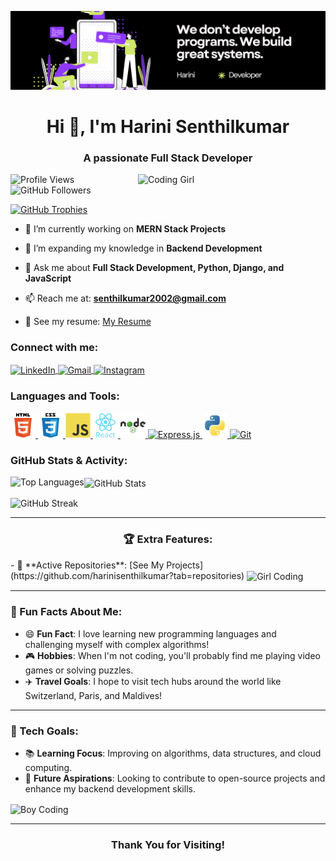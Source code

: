 ![logo](https://github.com/Harinisenthilkumar/Harinisenthilkumar/blob/main/banner.png)

<h1 align="center">Hi 👋, I'm Harini Senthilkumar</h1>
<h3 align="center">A passionate Full Stack Developer</h3>

<img align="right" alt="Coding Girl" width="300" src="https://media.giphy.com/media/26tn33aiTi1jkl6H6/giphy.gif" />

<p align="left">
  <img src="https://komarev.com/ghpvc/?username=harinisenthilkumar&label=Profile%20views&color=0e75b6&style=flat" alt="Profile Views" />
  <img src="https://img.shields.io/github/followers/harinisenthilkumar?label=Followers" alt="GitHub Followers" />
</p>

<p align="left">
  <a href="https://github.com/ryo-ma/github-profile-trophy">
    <img src="https://github-profile-trophy.vercel.app/?username=harinisenthilkumar&theme=onestar&column=4&no-bg=true&no-frame=true" alt="GitHub Trophies" />
  </a>
</p>

- 🔭 I’m currently working on **MERN Stack Projects**

- 🌱 I’m expanding my knowledge in **Backend Development**

- 💬 Ask me about **Full Stack Development, Python, Django, and JavaScript**

- 📫 Reach me at: **senthilkumar2002@gmail.com**

- 📄 See my resume: [My Resume](https://www.canva.com/design/DAGL1ezLR0Y/uR3HLxP0CmjfG7ag5uSYpg/edit?utm_content=DAGL1ezLR0Y&utm_campaign=designshare&utm_medium=link2&utm_source=sharebutton)

<h3 align="left">Connect with me:</h3>
<p align="left">
  <a href="https://www.linkedin.com/in/harini-senthilkumar-1953631bb" target="_blank">
    <img align="center" src="https://cdn-icons-png.flaticon.com/512/174/174857.png" alt="LinkedIn" height="30" width="40" />
  </a>
  <a href="mailto:senthilkumar2002@gmail.com">
    <img align="center" src="https://cdn-icons-png.flaticon.com/512/281/281769.png" alt="Gmail" height="30" width="40" />
  </a>
  <a href="https://www.instagram.com/harini._.29" target="_blank">
    <img align="center" src="https://cdn-icons-png.flaticon.com/512/1409/1409946.png" alt="Instagram" height="30" width="40" />
  </a>
</p>

<h3 align="left">Languages and Tools:</h3>
<p align="left">
  <a href="https://developer.mozilla.org/en-US/docs/Web/HTML" target="_blank" rel="noreferrer"> 
    <img src="https://raw.githubusercontent.com/devicons/devicon/master/icons/html5/html5-original-wordmark.svg" alt="HTML" width="40" height="40"/> 
  </a>
  <a href="https://developer.mozilla.org/en-US/docs/Web/CSS" target="_blank" rel="noreferrer"> 
    <img src="https://raw.githubusercontent.com/devicons/devicon/master/icons/css3/css3-original-wordmark.svg" alt="CSS" width="40" height="40"/> 
  </a>
  <a href="https://developer.mozilla.org/en-US/docs/Web/JavaScript" target="_blank" rel="noreferrer"> 
    <img src="https://raw.githubusercontent.com/devicons/devicon/master/icons/javascript/javascript-original.svg" alt="JavaScript" width="40" height="40"/> 
  </a>
  <a href="https://reactjs.org/" target="_blank" rel="noreferrer"> 
    <img src="https://raw.githubusercontent.com/devicons/devicon/master/icons/react/react-original-wordmark.svg" alt="React" width="40" height="40"/> 
  </a>
  <a href="https://nodejs.org/" target="_blank" rel="noreferrer"> 
    <img src="https://raw.githubusercontent.com/devicons/devicon/master/icons/nodejs/nodejs-original-wordmark.svg" alt="Node.js" width="40" height="40"/> 
  </a>
  <a href="https://expressjs.com/" target="_blank" rel="noreferrer"> 
    <img src="https://upload.wikimedia.org/wikipedia/commons/6/64/Expressjs.png" alt="Express.js" width="40" height="40"/> 
  </a>
  <a href="https://www.python.org" target="_blank" rel="noreferrer"> 
    <img src="https://raw.githubusercontent.com/devicons/devicon/master/icons/python/python-original.svg" alt="Python" width="40" height="40"/> 
  </a>
  <a href="https://git-scm.com/" target="_blank" rel="noreferrer"> 
    <img src="https://www.vectorlogo.zone/logos/git-scm/git-scm-icon.svg" alt="Git" width="40" height="40"/> 
  </a>
</p>

<h3 align="left">GitHub Stats & Activity:</h3>
<p>
  <img align="left" src="https://github-readme-stats.vercel.app/api/top-langs?username=harinisenthilkumar&show_icons=true&locale=en&layout=compact" alt="Top Languages" />
</p>

<p>
  <img align="center" src="https://github-readme-stats.vercel.app/api?username=harinisenthilkumar&show_icons=true&locale=en" alt="GitHub Stats" />
</p>

<p>
  <img align="center" src="https://github-readme-streak-stats.herokuapp.com/?user=harinisenthilkumar&theme=black-ice&hide_border=true&stroke=0000&background=060A0CD0" alt="GitHub Streak" />
</p>

---

<h3 align="center">🏆 Extra Features:</h3>
- 🎨 **Active Repositories**: [See My Projects](https://github.com/harinisenthilkumar?tab=repositories)

<img align="center" src="https://media.giphy.com/media/836HiJc7pgzy8iNXCn/giphy.gif" alt="Girl Coding" width="400"/>

---

### 🌟 Fun Facts About Me:

- 😄 **Fun Fact**: I love learning new programming languages and challenging myself with complex algorithms!
- 🎮 **Hobbies**: When I'm not coding, you'll probably find me playing video games or solving puzzles.
- ✈️ **Travel Goals**: I hope to visit tech hubs around the world like Switzerland, Paris, and Maldives!

---

### 🌱 Tech Goals:
- 📚 **Learning Focus**: Improving on algorithms, data structures, and cloud computing.
- 💼 **Future Aspirations**: Looking to contribute to open-source projects and enhance my backend development skills.

<img align="center" src="https://media.giphy.com/media/f5XgmZkn7cWwl5iD2j/giphy.gif" alt="Boy Coding" width="400"/>

---

<h3 align="center">Thank You for Visiting!</h3>

